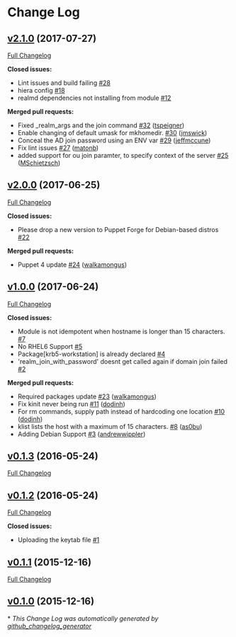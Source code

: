 # Change Log

## [v2.1.0](https://github.com/walkamongus/realmd/tree/v2.1.0) (2017-07-27)
[Full Changelog](https://github.com/walkamongus/realmd/compare/v2.0.0...v2.1.0)

**Closed issues:**

- Lint issues and build failing [\#28](https://github.com/walkamongus/realmd/issues/28)
- hiera config [\#18](https://github.com/walkamongus/realmd/issues/18)
- realmd dependencies not installing from module [\#12](https://github.com/walkamongus/realmd/issues/12)

**Merged pull requests:**

- Fixed \_realm\_args and the join command [\#32](https://github.com/walkamongus/realmd/pull/32) ([tspeigner](https://github.com/tspeigner))
- Enable changing of default umask for mkhomedir. [\#30](https://github.com/walkamongus/realmd/pull/30) ([jmswick](https://github.com/jmswick))
- Conceal the AD join password using an ENV var [\#29](https://github.com/walkamongus/realmd/pull/29) ([jeffmccune](https://github.com/jeffmccune))
- Fix lint issues [\#27](https://github.com/walkamongus/realmd/pull/27) ([matonb](https://github.com/matonb))
- added support for ou join paramter, to specify context of the server [\#25](https://github.com/walkamongus/realmd/pull/25) ([MSchietzsch](https://github.com/MSchietzsch))

## [v2.0.0](https://github.com/walkamongus/realmd/tree/v2.0.0) (2017-06-25)
[Full Changelog](https://github.com/walkamongus/realmd/compare/v1.0.0...v2.0.0)

**Closed issues:**

- Please drop a new version to Puppet Forge for Debian-based distros [\#22](https://github.com/walkamongus/realmd/issues/22)

**Merged pull requests:**

- Puppet 4 update [\#24](https://github.com/walkamongus/realmd/pull/24) ([walkamongus](https://github.com/walkamongus))

## [v1.0.0](https://github.com/walkamongus/realmd/tree/v1.0.0) (2017-06-24)
[Full Changelog](https://github.com/walkamongus/realmd/compare/v0.1.3...v1.0.0)

**Closed issues:**

- Module is not idempotent when hostname is longer than 15 characters. [\#7](https://github.com/walkamongus/realmd/issues/7)
- No RHEL6 Support [\#5](https://github.com/walkamongus/realmd/issues/5)
- Package\[krb5-workstation\] is already declared [\#4](https://github.com/walkamongus/realmd/issues/4)
- 'realm\_join\_with\_password' doesnt get called again if domain join failed  [\#2](https://github.com/walkamongus/realmd/issues/2)

**Merged pull requests:**

- Required packages update [\#23](https://github.com/walkamongus/realmd/pull/23) ([walkamongus](https://github.com/walkamongus))
- Fix kinit never being run [\#11](https://github.com/walkamongus/realmd/pull/11) ([dodinh](https://github.com/dodinh))
- For rm commands, supply path instead of hardcoding one location [\#10](https://github.com/walkamongus/realmd/pull/10) ([dodinh](https://github.com/dodinh))
- klist lists the host with a maximum of 15 characters. [\#8](https://github.com/walkamongus/realmd/pull/8) ([as0bu](https://github.com/as0bu))
- Adding Debian Support [\#3](https://github.com/walkamongus/realmd/pull/3) ([andrewwippler](https://github.com/andrewwippler))

## [v0.1.3](https://github.com/walkamongus/realmd/tree/v0.1.3) (2016-05-24)
[Full Changelog](https://github.com/walkamongus/realmd/compare/v0.1.2...v0.1.3)

## [v0.1.2](https://github.com/walkamongus/realmd/tree/v0.1.2) (2016-05-24)
[Full Changelog](https://github.com/walkamongus/realmd/compare/v0.1.1...v0.1.2)

**Closed issues:**

- Uploading the keytab file [\#1](https://github.com/walkamongus/realmd/issues/1)

## [v0.1.1](https://github.com/walkamongus/realmd/tree/v0.1.1) (2015-12-16)
[Full Changelog](https://github.com/walkamongus/realmd/compare/v0.1.0...v0.1.1)

## [v0.1.0](https://github.com/walkamongus/realmd/tree/v0.1.0) (2015-12-16)


\* *This Change Log was automatically generated by [github_changelog_generator](https://github.com/skywinder/Github-Changelog-Generator)*
